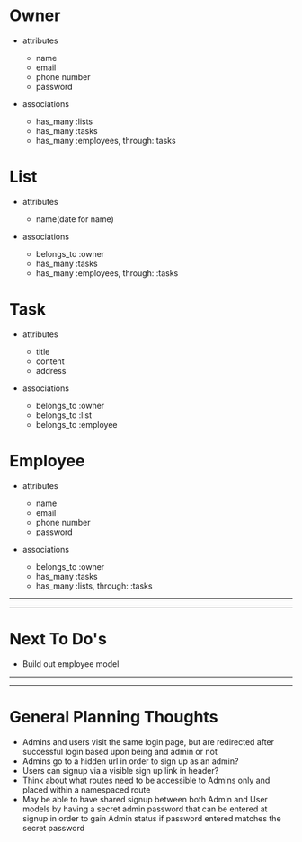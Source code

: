 # Owner
* attributes
    
    - name
    - email
    - phone number
    - password

* associations
    - has_many :lists
    - has_many :tasks
    - has_many :employees, through: tasks


# List
* attributes
    - name(date for name)

* associations
    - belongs_to :owner
    - has_many :tasks
    - has_many :employees, through: :tasks


# Task
* attributes
    - title
    - content
    - address

* associations
    - belongs_to :owner
    - belongs_to :list
    - belongs_to :employee


# Employee
* attributes
    - name
    - email
    - phone number
    - password

* associations
    - belongs_to :owner
    - has_many :tasks
    - has_many :lists, through: :tasks
---
---
# Next To Do's
* Build out employee model
---
---
# General Planning Thoughts
 - Admins and users visit the same login page, but are redirected after successful login based upon being and admin or not
 - Admins go to a hidden url in order to sign up as an admin?
 - Users can signup via a visible sign up link in header?
 - Think about what routes need to be accessible to Admins only and placed within a namespaced route
 - May be able to have shared signup between both Admin and User models by having a secret admin password that can be entered at signup in order to gain Admin status if password entered matches the secret password
    
    

    